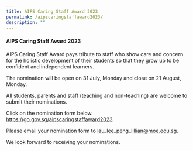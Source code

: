 ```yaml
---
title: AIPS Caring Staff Award 2023
permalink: /aipscaringstaffaward2023/
description: ""
---
```

#### AIPS Caring Staff Award 2023

AIPS Caring Staff Award pays tribute to staff who show care and concern for the holistic development of their students so that they grow up to be confident and independent learners. 

The nomination will be open on 31 July, Monday and close on 21 August, Monday. 

All students, parents and staff (teaching and non-teaching) are welcome to submit their nominations. 

Click on the nomination form below.
https://go.gov.sg/aipscaringstaffaward2023

Please email your nomination form to lau_lee_peng_lillian@moe.edu.sg. 

We look forward to receiving your nominations.